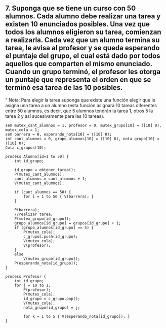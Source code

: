 ## 7. Suponga que se tiene un curso con 50 alumnos. Cada alumno debe realizar una tarea y existen 10 enunciados posibles. Una vez que todos los alumnos eligieron su tarea, comienzan a realizarla. Cada vez que un alumno termina su tarea, le avisa al profesor y se queda esperando el puntaje del grupo, el cual está dado por todos aquellos que comparten el mismo enunciado. Cuando un grupo terminó, el profesor les otorga un puntaje que representa el orden en que se terminó esa tarea de las 10 posibles.

" Nota: Para elegir la tarea suponga que existe una función elegir que le asigna una tarea a un alumno (esta función asignará 10 tareas diferentes entre 50 alumnos, es decir, que 5 alumnos tendrán la tarea 1, otros 5 la tarea 2 y así sucesivamente para las 10 tareas).

```
sem mutex_cant_alumnos = 1, profesor = 0, mutex_grupo[10] = ([10] 0), mutex_cola = 1;
sem barrera = 0, esperando_nota[10] = ([10] 0);
int cant_alumnos = 0, grupo_alumnos[10] = ([10] 0), nota_grupo[10] = ([10] 0);
Cola c_grupos[10];

process Alumno[id=1 to 50] {
    int id_grupo;

    id_grupo = obtener_tarea();
    P(mutex_cant_alumnos);
    cant_alumnos = cant_alumnos + 1;
    V(mutex_cant_alumnos);

    if (cant_alumnos == 50) {
        for i = 1 to 50 { V(barrera); }
    }
    
    P(barrera);
    //realizar tarea;
    P(mutex_grupo[id_grupo]);
    grupo_alumnos[id_grupo] = grupos[id_grupo] + 1;
    if (grupo_alumnos[id_grupo] == 5) {
        P(mutex_cola);
        c_grupos.push(id_grupo);
        V(mutex_cola);
        V(profesor);
    }
    else
        V(mutex_grupo[id_grupo]);
    P(esperando_nota[id_grupo]);
}

process Profesor {
    int id_grupo;
    for j = 10 to 1;
        P(profesor);
        P(mutex_cola);
        id_grupo = c_grupo.pop();
        V(mutex_cola);
        nota_grupo[id_grupo] = j;

        for k = 1 to 5 { V(esperando_nota[id_grupo]); }
}
```
